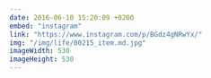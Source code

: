 ```yaml
---
date: 2016-06-10 15:20:09 +0200
embed: "instagram"
link: "https://www.instagram.com/p/BGdz4gNRwYx/"
img: "/img/life/00215_item.md.jpg"
imageWidth: 530
imageHeight: 530
---
```

